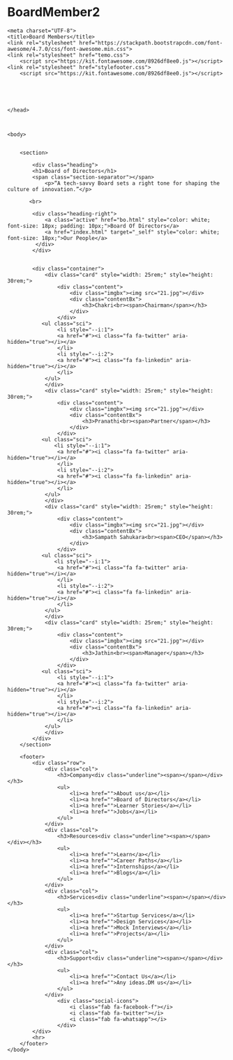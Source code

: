 # BoardMember2
<!DOCTYPE HTML>
<html lang="8">
<head>
    
    <meta charset="UTF-8">
    <title>Board Members</title>
    <link rel="stylesheet" href="https://stackpath.bootstrapcdn.com/font-awesome/4.7.0/css/font-awesome.min.css">
    <link rel="stylesheet" href="temo.css">
        <script src="https://kit.fontawesome.com/8926df8ee0.js"></script>
    <link rel="stylesheet" href="stylefooter.css">
        <script src="https://kit.fontawesome.com/8926df8ee0.js"></script>
    

        


    </head>



    <body>  
        

        <section>
            
            <div class="heading">
            <h1>Board of Directors</h1>
            <span class="section-separator"></span>
                <p>“A tech-savvy Board sets a right tone for shaping the culture of innovation.”</p>  
                
           <br>
            
            <div class="heading-right">
                <a class="active" href="bo.html" style="color: white; font-size: 18px; padding: 10px;">Board Of Directors</a>
                <a href="index.html" target="_self" style="color: white; font-size: 18px;">Our People</a>
             </div>
            </div>
            
            
            <div class="container">
                <div class="card" style="width: 25rem;" style="height: 30rem;">
                    <div class="content">
                        <div class="imgbx"><img src="21.jpg"></div>
                        <div class="contentBx">
                            <h3>Chakri<br><span>Chairman</span></h3>
                        </div> 
                    </div>
               <ul class="sci">
                    <li style="--i:1">
                    <a href="#"><i class="fa fa-twitter" aria-hidden="true"></i></a>
                    </li>
                    <li style="--i:2">
                    <a href="#"><i class="fa fa-linkedin" aria-hidden="true"></i></a>
                    </li>     
                </ul>               
                </div>
                <div class="card" style="width: 25rem;" style="height: 30rem;">
                    <div class="content">
                        <div class="imgbx"><img src="21.jpg"></div>
                        <div class="contentBx">
                            <h3>Pranathi<br><span>Partner</span></h3>
                        </div> 
                    </div>
               <ul class="sci">
                   <li style="--i:1">
                    <a href="#"><i class="fa fa-twitter" aria-hidden="true"></i></a>
                    </li>
                    <li style="--i:2">
                    <a href="#"><i class="fa fa-linkedin" aria-hidden="true"></i></a>
                    </li>     
                </ul>               
                </div>
                <div class="card" style="width: 25rem;" style="height: 30rem;">
                    <div class="content">
                        <div class="imgbx"><img src="21.jpg"></div>
                        <div class="contentBx">
                            <h3>Sampath Sahukara<br><span>CEO</span></h3>
                        </div> 
                    </div>
               <ul class="sci">
                   <li style="--i:1">
                    <a href="#"><i class="fa fa-twitter" aria-hidden="true"></i></a>
                    </li>
                    <li style="--i:2">
                    <a href="#"><i class="fa fa-linkedin" aria-hidden="true"></i></a>
                    </li>     
                </ul>               
                </div>
                <div class="card" style="width: 25rem;" style="height: 30rem;">
                    <div class="content">
                        <div class="imgbx"><img src="21.jpg"></div>
                        <div class="contentBx">
                            <h3>Jathin<br><span>Manager</span></h3>
                        </div> 
                    </div>
               <ul class="sci">
                    <li style="--i:1">
                    <a href="#"><i class="fa fa-twitter" aria-hidden="true"></i></a>
                    </li>
                    <li style="--i:2">
                    <a href="#"><i class="fa fa-linkedin" aria-hidden="true"></i></a>
                    </li>     
                </ul>        
                </div>
            </div>
        </section>

        <footer>
            <div class="row">
                <div class="col">
                    <h3>Company<div class="underline"><span></span></div></h3>
                    <ul>
                        <li><a href="">About us</a></li>
                        <li><a href="">Board of Directors</a></li>
                        <li><a href="">Learner Stories</a></li>
                        <li><a href="">Jobs</a></li>
                    </ul>
                </div>
                <div class="col">
                    <h3>Resources<div class="underline"><span></span></div></h3>
                    <ul>
                        <li><a href="">Learn</a></li>
                        <li><a href="">Career Paths</a></li>
                        <li><a href="">Internships</a></li>
                        <li><a href="">Blogs</a></li>
                    </ul>
                </div>
                <div class="col">
                    <h3>Services<div class="underline"><span></span></div></h3>
                    <ul>
                        <li><a href="">Startup Services</a></li>
                        <li><a href="">Design Services</a></li>
                        <li><a href="">Mock Interviews</a></li>
                        <li><a href="">Projects</a></li>
                    </ul>
                </div>
                <div class="col">
                    <h3>Support<div class="underline"><span></span></div></h3>
                    <ul>
                        <li><a href="">Contact Us</a></li>
                        <li><a href="">Any ideas.DM us</a></li>
                    </ul>
                </div>
                    <div class="social-icons">
                        <i class="fab fa-facebook-f"></i>
                        <i class="fab fa-twitter"></i>
                        <i class="fab fa-whatsapp"></i>
                    </div>
            </div>
            <hr>
        </footer>
    </body>

    
</html>
